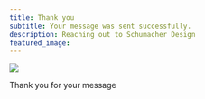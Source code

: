 ```yaml
---
title: Thank you
subtitle: Your message was sent successfully.
description: Reaching out to Schumacher Design
featured_image:
---
```


![](/images/demo/about.jpg)

Thank you for your message